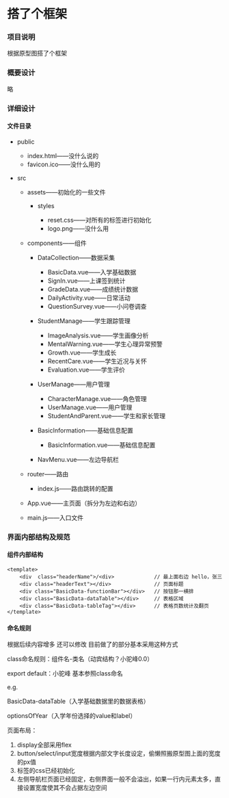 # 搭了个框架

### 项目说明

根据原型图搭了个框架

### 概要设计

略

### 详细设计

#### 文件目录

* public
  * index.html——没什么说的
  * favicon.ico——没什么用的

* src

  * assets——初始化的一些文件

    * styles

      * reset.css——对所有的标签进行初始化
	  * logo.png——没什么用
  
  * components——组件
  
    * DataCollection——数据采集
      * BasicData.vue——入学基础数据
      * SignIn.vue——上课签到统计
      * GradeData.vue——成绩统计数据
      * DailyActivity.vue——日常活动
      * QuestionSurvey.vue——小问卷调查
    * StudentManage——学生跟踪管理
      * ImageAnalysis.vue——学生画像分析
      * MentalWarning.vue——学生心理异常预警
      * Growth.vue——学生成长
      * RecentCare.vue——学生近况与关怀
      * Evaluation.vue——学生评价
    * UserManage——用户管理
      * CharacterManage.vue——角色管理
      * UserManage.vue——用户管理
      * StudentAndParent.vue——学生和家长管理
    * BasicInformation——基础信息配置
      * BasicInformation.vue——基础信息配置
    
    * NavMenu.vue——左边导航栏
    
  * router——路由
  
    * index.js——路由跳转的配置
  
  * App.vue——主页面（拆分为左边和右边）
  * main.js——入口文件

### 界面内部结构及规范

#### 组件内部结构

``` 
<template>
	<div  class="headerName">/<div>				// 最上面右边 hello，张三
	<div class="headerText"></div>				// 页面标题
	<div class="BasicData-functionBar"></div>	// 按钮那一横排
	<div class="BasicData-dataTable"></div>		// 表格区域
	<div class="BasicData-tableTag"></div>		// 表格页数统计及翻页
</template>
```

#### 命名规则

根据后续内容增多 还可以修改 目前做了的部分基本采用这种方式

class命名规则：组件名-类名（动宾结构？小驼峰0.0）

export default：小驼峰 基本参照class命名

e.g.

BasicData-dataTable（入学基础数据里的数据表格）

optionsOfYear（入学年份选择的value和label）



页面布局：

1. display全部采用flex
2. button/select/input宽度根据内部文字长度设定，偷懒照搬原型图上面的宽度的px值
3. 标签的css已经初始化
4. 左侧导航栏页面已经固定，右侧界面一般不会溢出，如果一行内元素太多，直接设置宽度使其不会占据左边空间

